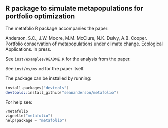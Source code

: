 ## R package to simulate metapopulations for portfolio optimization

The metafolio R package accompanies the paper: 

Anderson, S.C., J.W. Moore, M.M. McClure, N.K. Dulvy, A.B. Cooper. Portfolio conservation of metapopulations under climate change. Ecological Applications. In press.

See `inst/examples/README.R` for the analysis from the paper.

See `inst/ms/ms.md` for the paper itself.

The package can be installed by running:

```S
install.packages("devtools")
devtools::install_github("seananderson/metafolio")
```

For help see:

```S
?metafolio
vignette("metafolio")
help(package = "metafolio")
```
